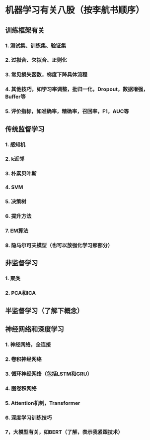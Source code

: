 # 机器学习有关八股（按李航书顺序）
## 训练框架有关
### 1. 测试集、训练集、验证集
### 2. 过拟合、欠拟合、正则化
### 3. 常见损失函数，梯度下降具体流程
### 4. 其他技巧，如学习率调整，批归一化，Dropout，数据增强，Buffer等
### 5. 评价指标，如准确率，精确率，召回率，F1，AUC等

## 传统监督学习 
### 1. 感知机
### 2. k近邻
### 3. 朴素贝叶斯
### 4. SVM  
### 5. 决策树
### 6. 提升方法
### 7. EM算法
### 8. 隐马尔可夫模型（也可以放强化学习那部分）
## 非监督学习
### 1. 聚类
### 2. PCA和ICA
## 半监督学习（了解下概念）
## 神经网络和深度学习
### 1. 神经网络，全连接
### 2. 卷积神经网络
### 3. 循环神经网络（包括LSTM和GRU）
### 4. 图卷积网络
### 5. Attention机制，Transformer
### 6. 深度学习训练技巧
### 7，大模型有关，如BERT（了解，表示我紧跟技术）
